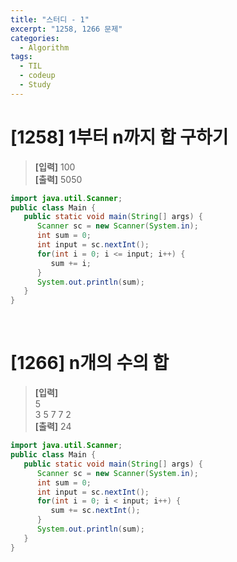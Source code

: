 ```yaml
---
title: "스터디 - 1"
excerpt: "1258, 1266 문제"
categories: 
  - Algorithm
tags: 
  - TIL
  - codeup
  - Study
---
```


# [1258] 1부터 n까지 합 구하기
> **[입력]** 100<br/>
  **[출력]** 5050

```java
import java.util.Scanner;
public class Main {
   public static void main(String[] args) {
      Scanner sc = new Scanner(System.in);
      int sum = 0;
      int input = sc.nextInt();
      for(int i = 0; i <= input; i++) {
         sum += i;
      }
      System.out.println(sum);
   }
}
```
<br/>

# [1266] n개의 수의 합
> **[입력]** <br/>
5<br/>
3 5 7 7 2<br/>
  **[출력]** 24

```java
import java.util.Scanner;
public class Main {
   public static void main(String[] args) {
      Scanner sc = new Scanner(System.in);
      int sum = 0;
      int input = sc.nextInt();
      for(int i = 0; i < input; i++) {
         sum += sc.nextInt();
      }
      System.out.println(sum);
   }
}
```
<br/>


